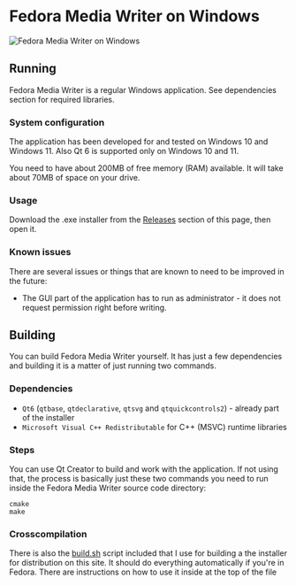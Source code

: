 # Fedora Media Writer on Windows

![Fedora Media Writer on Windows](/dist/screenshots/win_main.png)

## Running

Fedora Media Writer is a regular Windows application. See dependencies section for required libraries.

### System configuration

The application has been developed for and tested on Windows 10 and Windows 11. Also Qt 6 is supported only on Windows 10 and 11.

You need to have about 200MB of free memory (RAM) available. It will take about 70MB of space on your drive.

### Usage

Download the .exe installer from the [Releases](../../releases) section of this page, then open it.

### Known issues 

There are several issues or things that are known to need to be improved in the future:

* The GUI part of the application has to run as administrator - it does not request permission right before writing.

## Building

You can build Fedora Media Writer yourself. It has just a few dependencies and building it is a matter of just running two commands.

### Dependencies

* `Qt6` (`qtbase`, `qtdeclarative`, `qtsvg` and `qtquickcontrols2`) - already part of the installer
* `Microsoft Visual C++ Redistributable` for C++ (MSVC) runtime libraries

### Steps

You can use Qt Creator to build and work with the application. If not using that, the process is basically just these two commands you need to run inside the Fedora Media Writer source code directory:

```
cmake
make
```

### Crosscompilation

There is also the [build.sh](/dist/win/build.sh) script included that I use for building a the installer for distribution on this site. It should do everything automatically if you're in Fedora. There are instructions on how to use it inside at the top of the file
